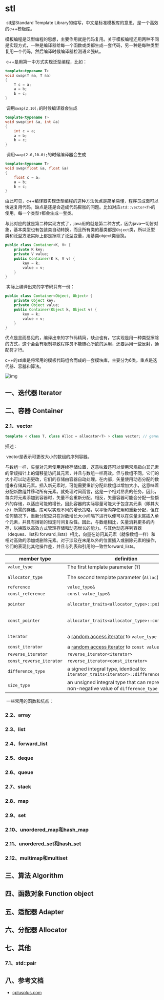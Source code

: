 # stl

​		stl是Standard Template Library的缩写，中文是标准模板库的意思，是一个高效的c++模板库。

​		模板编程是泛型编程的思想，主要作用就是代码复用。关于模板编程还用两种不同是实现方式，一种是编译器给每一个函数或类都生成一套代码，另一种是每种类型复用一个代码，然后编译时候编译器检测语义强转。

​		c++是用第一中方式实现泛型编程，比如：

```c++
template<typename T>
void swap(T &a, T &a)
{
	T c = a;
    a = b;
    b = c;
}
```

​		调用`swap(2,10);`的时候编译器会生成

```c++
template<typename T>
void swap(int &a, int &a)
{
	int c = a;
    a = b;
    b = c;
}
```

​		调用`swap(2.0,10.0);`的时候编译器会生成

```c++
template<typename T>
void swap(float &a, float &a)
{
	float c = a;
    a = b;
    b = c;
}
```

​		由此可见，c++编译器实现泛型编程的这种方法优点是简单易懂，程序员成面可以快速复用代码，缺点是还是会造成代码膨胀的问题。比如对应`std::vector<T>`的使用，每一个类型`T`都会生成一套类。

​		与此对应的就是第二种实现方式了，java用的就是第二种方式，因为java一切皆对象，基本类型也有包装类自动转换，而且所有类的基类都是`Object`类，所以泛型类和泛型方法实际上都是擦除了泛型变量，用基类object类替换。

```java
public class Container<K, V> {
    private K key;
    private V value;
    public Container(K k, V v) {
        key = k;
        value = v;
    }
}
```

​		实际上编译出来的字节码只有一份：

```java
public class Container<Object, Object> {
    private Object key;
    private Object value;
    public Container(Object k, Object v) {
        key = k;
        value = v;
    }
}
```

​		优点是显而易见的，编译出来的字节码精简，缺点也有，它实现是用一种类型擦除的方式，这个会会有限制导致程序员不能随心所欲的运用，还要运用一些反射，通配符才行。



​		c++的stl库是将常用的模板代码组合而成的一套模块库，主要分为6类。重点是迭代器、容器和算法。

![img](D:\study\code\leaner\doc\stl_component.png)

## 一、迭代器 Iterator

## 二、容器 Container

### 2.1、vector

```c++
template < class T, class Alloc = allocator<T> > class vector; // generic template
```

描述：

​		vector是表示可更改大小的数组的序列容器。

​		与数组一样，矢量对元素使用连续存储位置，这意味着还可以使用常规指向其元素的常规指针上的偏移量访问其元素，并且与数组一样高效。但与数组不同，它们的大小可以动态更改，它们的存储由容器自动处理。
​		在内部，矢量使用动态分配的数组来存储其元素。插入新元素时，可能需要重新分配此数组以增加大小，这意味着分配新数组并移动所有元素。就处理时间而言，这是一个相对昂贵的任务，因此，每次将元素添加到容器时，矢量不会重新分配。相反，矢量容器可能会分配一些额外的存储，以适应可能的增长，因此容器的实际容量可能大于包含其元素（即其大小）所需的存储。库可以实现不同的增长策略，以平衡内存使用和重新分配，但在任何情况下，重新分配应只在对数增长大小间隔下进行以便可以在矢量末尾插入单个元素，并具有摊销的恒定时间复杂性。
​		因此，与数组相比，矢量消耗更多的内存，以换取以高效方式管理存储和动态增长的能力。与其他动态序列容器（deques、list和 forward_lists）相比，向量在访问其元素（就像数组一样）和相对高效的添加或删除元素。对于涉及在末尾以外的位置插入或删除元素的操作，它们的表现比其他操作差，并且与列表和引用的一致性forward_lists。

| member type              | definition                                                   | notes                                                        |
| ------------------------ | ------------------------------------------------------------ | ------------------------------------------------------------ |
| `value_type`             | The first template parameter (`T`)                           |                                                              |
| `allocator_type`         | The second template parameter (`Alloc`)                      | defaults to: `allocator<value_type>`                         |
| `reference`              | `value_type&`                                                |                                                              |
| `const_reference`        | `const value_type&`                                          |                                                              |
| `pointer`                | `allocator_traits<allocator_type>::pointer`                  | for the default [allocator](http://www.cplusplus.com/allocator): `value_type*` |
| `const_pointer`          | `allocator_traits<allocator_type>::const_pointer`            | for the default [allocator](http://www.cplusplus.com/allocator): `const value_type*` |
| `iterator`               | a [random access iterator](http://www.cplusplus.com/RandomAccessIterator) to `value_type` | convertible to `const_iterator`                              |
| `const_iterator`         | a [random access iterator](http://www.cplusplus.com/RandomAccessIterator) to `const value_type` |                                                              |
| `reverse_iterator`       | `reverse_iterator<iterator>`                                 |                                                              |
| `const_reverse_iterator` | `reverse_iterator<const_iterator>`                           |                                                              |
| `difference_type`        | a signed integral type, identical to: `iterator_traits<iterator>::difference_type` | usually the same as [ptrdiff_t](http://www.cplusplus.com/ptrdiff_t) |
| `size_type`              | an unsigned integral type that can represent any non-negative value of `difference_type` | usually the same as [size_t](http://www.cplusplus.com/size_t) |

​		一些常用的函数和坑点：

### 2.2、array

### 2.3、list

### 2.4、forward_list

### 2.5、deque

### 2.6、queue

### 2.7、stack

### 2.8、map

### 2.9、set

### 2.10、unordered_map和hash_map

### 2.11、unordered_set和hash_set

### 2.12、multimap和multiset

## 三、算法 Algorithm

## 四、函数对象 Function object

## 五、适配器 Adapter

## 六、分配器 Allocator

## 七、其他

### 7.1、std::pair

## 八、参考文档

- [cplusplus.com](http://www.cplusplus.com/info/)

